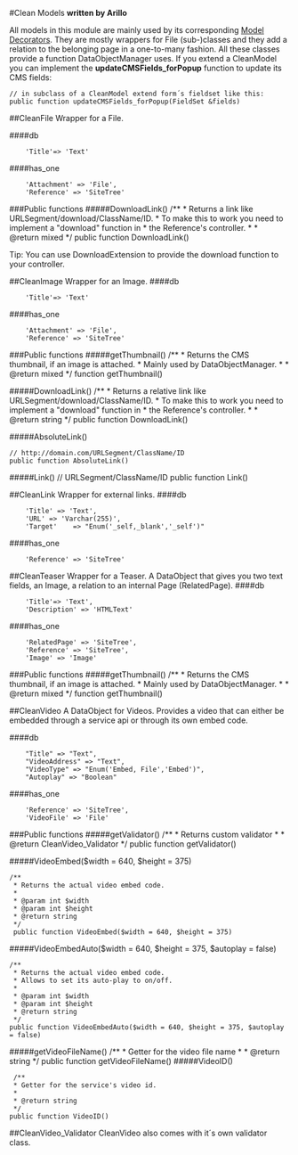 #Clean Models
__written by Arillo__

All models in this module are mainly used by its corresponding [Model Decorators](Model_Decorators). They are mostly wrappers for File (sub-)classes and they add a relation to the belonging page in a one-to-many fashion. All these classes provide a function DataObjectManager uses. If you extend a CleanModel you can implement the **updateCMSFields_forPopup** function to update its CMS fields:

	// in subclass of a CleanModel extend form´s fieldset like this:
	public function updateCMSFields_forPopup(FieldSet &fields)



##CleanFile
Wrapper for a File.

####db

		'Title'=> 'Text'

####has_one

		'Attachment' => 'File',
		'Reference' => 'SiteTree'

###Public functions
#####DownloadLink()
	/**
	 * Returns a link like URLSegment/download/ClassName/ID.
	 * To make this to work you need to implement a "download" function in
	 * the Reference's controller.
	 *
	 * @return mixed
	 */
	public function DownloadLink()

Tip: You can use DownloadExtension to provide the download function to your controller.

##CleanImage
Wrapper for an Image.
####db

		'Title'=> 'Text'

####has_one

		'Attachment' => 'File',
		'Reference' => 'SiteTree'

###Public functions
#####getThumbnail()
	/**
	 * Returns the CMS thumbnail, if an image is attached.
	 * Mainly used by DataObjectManager.
	 *
	 * @return mixed
	 */
	function getThumbnail()


#####DownloadLink()
	/**
	 * Returns a relative link like URLSegment/download/ClassName/ID.
	 * To make this to work you need to implement a "download" function in
	 * the Reference's controller.
	 *
	 * @return string
	 */
	public function DownloadLink()

#####AbsoluteLink()

	// http://domain.com/URLSegment/ClassName/ID
	public function AbsoluteLink()

#####Link()
	// URLSegment/ClassName/ID
	public function Link()

##CleanLink
Wrapper for external links.
####db

		'Title' => 'Text',
		'URL' => 'Varchar(255)',
		'Target'	=> "Enum('_self,_blank','_self')"

####has_one

		'Reference' => 'SiteTree'

##CleanTeaser
Wrapper for a Teaser. A DataObject that gives you two text fields, an Image, a relation to an internal Page (RelatedPage).
####db

		'Title'=> 'Text',
		'Description' => 'HTMLText'

####has_one

		'RelatedPage' => 'SiteTree',
		'Reference' => 'SiteTree',
		'Image' => 'Image'

###Public functions
#####getThumbnail()
	/**
	 * Returns the CMS thumbnail, if an image is attached.
	 * Mainly used by DataObjectManager.
	 *
	 * @return mixed
	 */
	function getThumbnail()

##CleanVideo
A DataObject for Videos. Provides a video that can either be embedded through a service api or through its own embed code.

####db

		"Title" => "Text",
		"VideoAddress" => "Text",
		"VideoType" => "Enum('Embed, File','Embed')",
		"Autoplay" => "Boolean"

####has_one

		'Reference' => 'SiteTree',
		'VideoFile' => 'File'


###Public functions
#####getValidator()
	/**
	 * Returns custom validator
	 *
	 * @return CleanVideo_Validator
	 */
	public function getValidator()

#####VideoEmbed($width = 640, $height = 375)

	/**
	 * Returns the actual video embed code.
	 *
	 * @param int $width
	 * @param int $height
	 * @return string
	 */
	 public function VideoEmbed($width = 640, $height = 375)

#####VideoEmbedAuto($width = 640, $height = 375, $autoplay = false)

	/**
	 * Returns the actual video embed code.
	 * Allows to set its auto-play to on/off.
	 *
	 * @param int $width
	 * @param int $height
	 * @return string
	 */
	public function VideoEmbedAuto($width = 640, $height = 375, $autoplay = false)

#####getVideoFileName()
	/**
	 * Getter for the video file name
	 *
	 * @return string
	 */
	public function getVideoFileName()
#####VideoID()

	 /**
	 * Getter for the service's video id.
	 *
	 * @return string
	 */
	public function VideoID()
##CleanVideo_Validator
CleanVideo also comes with it´s own validator class.
